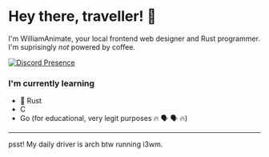 # Hey there, traveller! 👋

I'm WilliamAnimate, your local frontend web designer and Rust programmer. I'm suprisingly *not* powered by coffee.

[![Discord Presence](https://lanyard.cnrad.dev/api/1103849536079806545)](https://discord.com/users/1103849536079806545)

### I'm currently learning

- 🦀 Rust
- C
- Go (for educational, very legit purposes 🔥 🗣️ 🗣️ :fire:)

---

psst! My daily driver is arch btw running i3wm.
